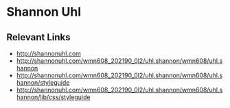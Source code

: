 # Shannon Uhl

## Relevant Links
- http://shannonuhl.com
- http://shannonuhl.com/wmn608_202190_0l2/uhl.shannon/wmn608/uhl.shannon
- http://shannonuhl.com/wmn608_202190_0l2/uhl.shannon/wmn608/uhl.shannon/styleguide
- http://shannonuhl.com/wmn608_202190_0l2/uhl.shannon/wmn608/uhl.shannon/lib/css/styleguide

